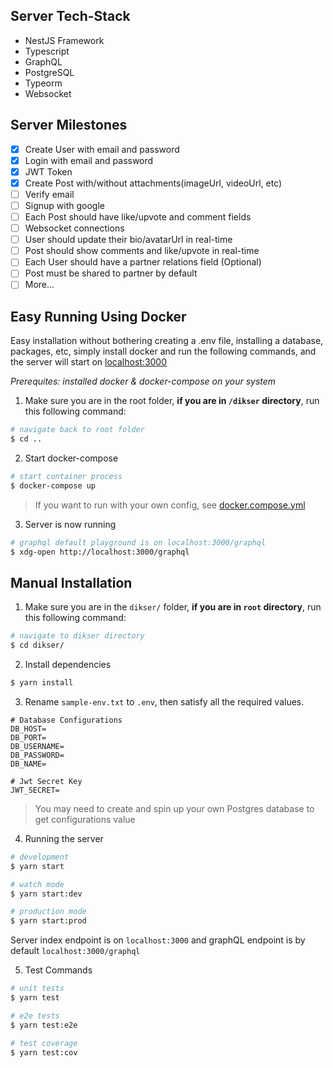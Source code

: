 ## Server Tech-Stack

-   NestJS Framework
-   Typescript
-   GraphQL
-   PostgreSQL
-   Typeorm
-   Websocket

## Server Milestones

-   [x] Create User with email and password
-   [x] Login with email and password
-   [x] JWT Token
-   [x] Create Post with/without attachments(imageUrl, videoUrl, etc)
-   [ ] Verify email
-   [ ] Signup with google
-   [ ] Each Post should have like/upvote and comment fields
-   [ ] Websocket connections
-   [ ] User should update their bio/avatarUrl in real-time
-   [ ] Post should show comments and like/upvote in real-time
-   [ ] Each User should have a partner relations field (Optional)
-   [ ] Post must be shared to partner by default
-   [ ] More...

## Easy Running Using Docker

Easy installation without bothering creating a .env file, installing a database, packages, etc, simply install docker and run the following commands, and the server will start on [localhost:3000](http://localhost:3000)

_Prerequites: installed docker & docker-compose on your system_

1. Make sure you are in the root folder, **if you are in `/dikser` directory**, run this following command:

```bash
# navigate back to root folder
$ cd ..
```

2. Start docker-compose

```bash
# start container process
$ docker-compose up
```

> If you want to run with your own config, see <a href="https://github.com/resqiar/dikenang/blob/main/docker.compose.yml">docker.compose.yml</a>

3. Server is now running

```bash
# graphql default playground is on localhost:3000/graphql
$ xdg-open http://localhost:3000/graphql
```

## Manual Installation

1. Make sure you are in the `dikser/` folder, **if you are in `root` directory**, run this following command:

```bash
# navigate to dikser directory
$ cd dikser/
```

2. Install dependencies

```bash
$ yarn install
```

3. Rename `sample-env.txt` to `.env`, then satisfy all the required values.

```
# Database Configurations
DB_HOST=
DB_PORT=
DB_USERNAME=
DB_PASSWORD=
DB_NAME=

# Jwt Secret Key
JWT_SECRET=
```

> You may need to create and spin up your own Postgres database to get configurations value

4. Running the server

```bash
# development
$ yarn start

# watch mode
$ yarn start:dev

# production mode
$ yarn start:prod
```

Server index endpoint is on `localhost:3000` and graphQL endpoint is by default `localhost:3000/graphql`

5. Test Commands

```bash
# unit tests
$ yarn test

# e2e tests
$ yarn test:e2e

# test coverage
$ yarn test:cov
```
